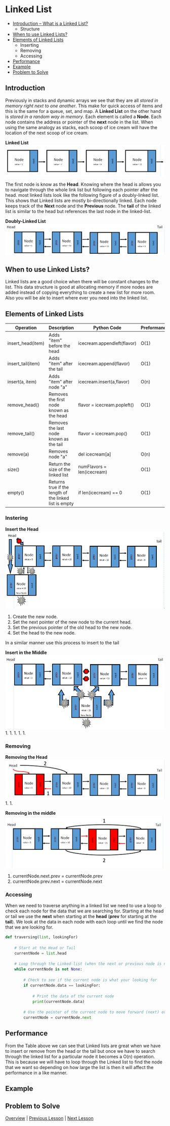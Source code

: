 # Linked List

* [Introduction – What is a Linked List?](#introduction)
    * Structure
* [When to use Linked Lists?](#when-to-use-linked-lists)
* [Elements of Linked Lists](#elements-of-linked-lists)
    * Inserting 
    * Removing 
    * Accessing 
* [Performance](#performance)
* [Example](#example)
* [Problem to Solve](#problem-to-solve)

## Introduction
Previously in stacks and dynamic arrays we see that they are all *stored in memory right next to one another*. This make for quick access of items and this is the same for a queue, set, and map. A **Linked List** on the other hand is *stored in a random way in memory*. Each element is called a **Node**. Each node contains the address or pointer of the **next** node in the list. When using the same analogy as stacks, each scoop of ice cream will have the location of the next scoop of ice cream.

**Linked List**
![Single Linked List](single-linked-list.PNG)

The first node is know as the **Head**. Knowing where the head is allows you to navigate through the whole link list but following each pointer after the head. most linked lists look like the following figure of a doubly-linked list. This shows that Linked lists are mostly bi-directionally linked. Each node keeps track of the **Next** node and the **Previous** node. The **tail** of the linked list is similar to the head but references the last node in the linked-list.  

**Doubly-Linked List**
![Double Linked List](double-linked-list.PNG)


## When to use Linked Lists?

Linked lists are a good choice when there will be constant changes to the list. This data structure is good at allocating memory if more nodes are added instead of copying everything to create a new list for more room. Also you will be ale to insert where ever you need into the linked list.

## Elements of Linked Lists

|Operation          |Description                                            |Python Code                   |Preformance|
|------------       |-------------------------------------------------------|------------------------------|-----------|
|insert_head(item)  |Adds "item" before the head                            |icecream.appendleft(flavor)   |O(1)       |
|insert_tail(item)  |Adds "item" after the tail                             |icecream.append(flavor)       |O(1)       |
|insert(a, item)    |Adds "item" after node "a"                             |icecream.insert(a,flavor)     |O(n)       |
|remove_head()      |Removes the first node known as the head               |flavor = icecream.popleft()   |O(1)       |
|remove_tail()      |Removes the last node known as the tail                |flavor = icecream.pop()       |O(1)       |
|remove(a)          |Removes node "a"                                       |del icecream[a]               |O(n)       |
|size()             |Return the size of the linked list                     |numFlavors = len(icecream)    |O(1)       |
|empty()            |Returns true if the length of the linked list is empty |if len(icecream) == 0         |O(1)       |  

### Instering 

**Insert the Head**
![Insert Head](insert-head.PNG)
1. Create the new node.
1. Set the next pointer of the new node to the current head.
1. Set the previous pointer of the old head to the new node.
1. Set the head to the new node.

In a similar manner use this process to insert to the tail

**Insert in the Middle**
![Insert Middle](insert-middle.PNG)
1. 
1. 
1. 
1. 
1. 

### Removing 

**Removing the Head**
![Remove Head](remove-head.PNG)
1. 
1. 

**Removing in the middle**
![Remove Middle](removing-middle.PNG)
1. currentNode.next.prev = currentNode.prev
1. currentNode.prev.next = currentNode.next

### Accessing
When we need to traverse anything in a linked list we need to use a loop to check each node for the data that we are searching for. Starting at the head or tail we use the **next** when starting at the **head** (**prev** for starting at the **tail**). We look at the data in each node with each loop until we find the node that we are looking for.

```python
def traversing(list, lookingFor)

    # Start at the Head or Tail
    currentNode = list.head

    # Loop through the Linked-list (when the next or previous node is none)
    while currentNode is not None:

        # Check to see if the current node is what your looking for
        if currentNode.data == lookingFor:

            # Print the data of the current node
            print(currentNode.data)

        # Use the pointer of the current node to move forward (next) or backward (prev)
        currentNode = currentNode.next
```



## Performance

From the Table above we can see that Linked lists are great when we have to insert or remove from the head or the tail but once we have to search through the linked list for a particular node it becomes a O(n) operation. This is because we will have to loop through the Linked list to find the node that we want so depending on how large the list is then it will affect the performance in a like manner.

## Example

## Problem to Solve




[Overview](../README.md) | [Previous Lesson](../2-Stacks/Stacks.md) | [Next Lesson](../4-Trees/Trees.md)